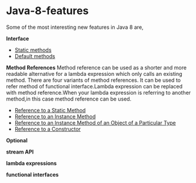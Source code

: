 # Java-8-features

Some of the most interesting new features in Java 8 are,


**Interface**

   * [Static methods](https://github.com/RajasekarSribalan/Java-8-features/blob/master/1_Interface_features.md)
   * [Default methods](https://github.com/RajasekarSribalan/Java-8-features/blob/master/1_Interface_features.md)
   
**Method References** 
	Method reference can be used as a shorter and more readable alternative for a lambda expression which only calls an existing method. There are four variants of method references. It can be used to refer method of functional interface.Lambda expression can be replaced with method reference.When your lambda expression is referring to another method,in this case method reference can be used.
    
   * [Reference to a Static Method](https://github.com/RajasekarSribalan/Java-8-features/blob/master/Method%20reference/Reference%20to%20a%20Static%20Method.md)
   * [Reference to an Instance Method](https://github.com/RajasekarSribalan/Java-8-features/blob/master/Method%20reference/Reference%20to%20a%20Instance%20Method.md)
   * [Reference to an Instance Method of an Object of a Particular Type](https://github.com/RajasekarSribalan/Java-8-features/blob/master/Method%20reference/Reference%20to%20an%20Instance%20Method%20of%20an%20Object%20of%20a%20Particular%20Type.md)
   * [Reference to a Constructor](https://github.com/RajasekarSribalan/Java-8-features/blob/master/Method%20reference/Reference%20to%20a%20constructor.md)
   

**Optional<T>**
	
**stream API**

**lambda expressions**

**functional interfaces**
